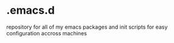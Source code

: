 # .emacs.d
repository for all of my emacs packages and init scripts for easy configuration accross machines
